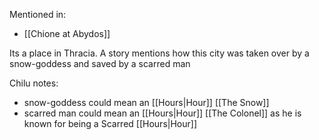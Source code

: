 Mentioned in:
- [[Chione at Abydos]]

Its a place in Thracia. A story mentions how this city was taken over by a snow-goddess and saved by a scarred man

Chilu notes:
- snow-goddess could mean an [[Hours|Hour]] [[The Snow]]
- scarred man could mean an [[Hours|Hour]] [[The Colonel]] as he is known for being a Scarred [[Hours|Hour]]
